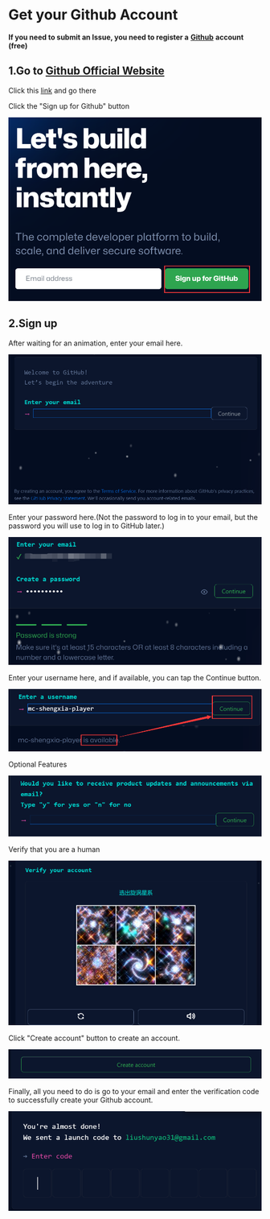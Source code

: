 # Get your Github Account

**If you need to submit an Issue, you need to register a** [**Github**](https://github.com/) **account (free)**

## 1.Go to [Github Official Website](https://github.com/)

Click this [link](https://github.com/) and go there

Click the "Sign up for Github" button

![](<../../.gitbook/assets/image (27).png>)

## **2.Sign up**

After waiting for an animation, enter your email here.

![](<../../.gitbook/assets/image (12).png>)

Enter your password here.(Not the password to log in to your email, but the password you will use to log in to GitHub later.)

![](<../../.gitbook/assets/image (21).png>)

Enter your username here, and if available, you can tap the Continue button.

![](<../../.gitbook/assets/image (26).png>)

Optional Features

![](<../../.gitbook/assets/image (9).png>)

Verify that you are a human

![](<../../.gitbook/assets/image (18).png>)

Click "Create account" button to create an account.

![](<../../.gitbook/assets/image (24).png>)

Finally, all you need to do is go to your email and enter the verification code to successfully create your Github account.

![](<../../.gitbook/assets/image (30).png>)
